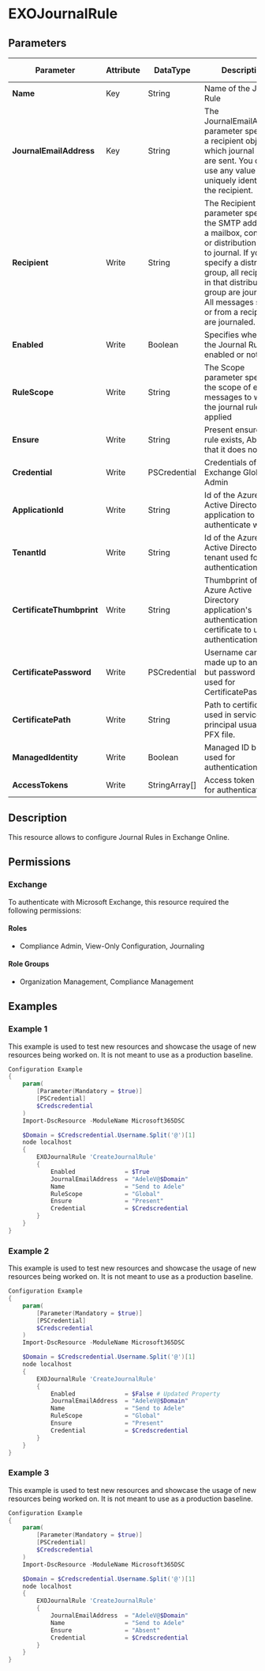﻿# EXOJournalRule

## Parameters

| Parameter | Attribute | DataType | Description | Allowed Values |
| --- | --- | --- | --- | --- |
| **Name** | Key | String | Name of the Journal Rule | |
| **JournalEmailAddress** | Key | String | The JournalEmailAddress parameter specifies a recipient object to which journal reports are sent. You can use any value that uniquely identifies the recipient. | |
| **Recipient** | Write | String | The Recipient parameter specifies the SMTP address of a mailbox, contact, or distribution group to journal. If you specify a distribution group, all recipients in that distribution group are journaled. All messages sent to or from a recipient are journaled. | |
| **Enabled** | Write | Boolean | Specifies whether the Journal Rule is enabled or not. | |
| **RuleScope** | Write | String | The Scope parameter specifies the scope of email messages to which the journal rule is applied | `Global`, `Internal`, `External` |
| **Ensure** | Write | String | Present ensures the rule exists, Absent that it does not. | `Present`, `Absent` |
| **Credential** | Write | PSCredential | Credentials of the Exchange Global Admin | |
| **ApplicationId** | Write | String | Id of the Azure Active Directory application to authenticate with. | |
| **TenantId** | Write | String | Id of the Azure Active Directory tenant used for authentication. | |
| **CertificateThumbprint** | Write | String | Thumbprint of the Azure Active Directory application's authentication certificate to use for authentication. | |
| **CertificatePassword** | Write | PSCredential | Username can be made up to anything but password will be used for CertificatePassword | |
| **CertificatePath** | Write | String | Path to certificate used in service principal usually a PFX file. | |
| **ManagedIdentity** | Write | Boolean | Managed ID being used for authentication. | |
| **AccessTokens** | Write | StringArray[] | Access token used for authentication. | |

## Description

This resource allows to configure Journal Rules in Exchange Online.

## Permissions

### Exchange

To authenticate with Microsoft Exchange, this resource required the following permissions:

#### Roles

- Compliance Admin, View-Only Configuration, Journaling

#### Role Groups

- Organization Management, Compliance Management

## Examples

### Example 1

This example is used to test new resources and showcase the usage of new resources being worked on.
It is not meant to use as a production baseline.

```powershell
Configuration Example
{
    param(
        [Parameter(Mandatory = $true)]
        [PSCredential]
        $Credscredential
    )
    Import-DscResource -ModuleName Microsoft365DSC

    $Domain = $Credscredential.Username.Split('@')[1]
    node localhost
    {
        EXOJournalRule 'CreateJournalRule'
        {
            Enabled              = $True
            JournalEmailAddress  = "AdeleV@$Domain"
            Name                 = "Send to Adele"
            RuleScope            = "Global"
            Ensure               = "Present"
            Credential           = $Credscredential
        }
    }
}
```

### Example 2

This example is used to test new resources and showcase the usage of new resources being worked on.
It is not meant to use as a production baseline.

```powershell
Configuration Example
{
    param(
        [Parameter(Mandatory = $true)]
        [PSCredential]
        $Credscredential
    )
    Import-DscResource -ModuleName Microsoft365DSC

    $Domain = $Credscredential.Username.Split('@')[1]
    node localhost
    {
        EXOJournalRule 'CreateJournalRule'
        {
            Enabled              = $False # Updated Property
            JournalEmailAddress  = "AdeleV@$Domain"
            Name                 = "Send to Adele"
            RuleScope            = "Global"
            Ensure               = "Present"
            Credential           = $Credscredential
        }
    }
}
```

### Example 3

This example is used to test new resources and showcase the usage of new resources being worked on.
It is not meant to use as a production baseline.

```powershell
Configuration Example
{
    param(
        [Parameter(Mandatory = $true)]
        [PSCredential]
        $Credscredential
    )
    Import-DscResource -ModuleName Microsoft365DSC

    $Domain = $Credscredential.Username.Split('@')[1]
    node localhost
    {
        EXOJournalRule 'CreateJournalRule'
        {
            JournalEmailAddress  = "AdeleV@$Domain"
            Name                 = "Send to Adele"
            Ensure               = "Absent"
            Credential           = $Credscredential
        }
    }
}
```


